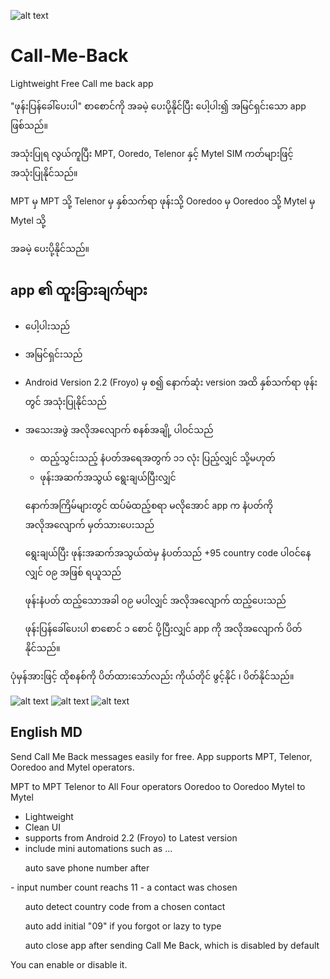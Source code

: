 ![alt text](https://raw.githubusercontent.com/kaungkhantjc/Call-Me-Back/master/screenshots/ic_launcher.png)

# Call-Me-Back
Lightweight Free Call me back app 

"ဖုန်းပြန်ခေါ်ပေးပါ" စာစောင်ကို  အခမဲ့ ပေးပို့နိုင်ပြီး ပေါ့ပါး၍ အမြင်ရှင်းသော app ဖြစ်သည်။

အသုံးပြုရ လွယ်ကူပြီး MPT, Ooredo, Telenor နှင့် Mytel SIM ကတ်များဖြင့် အသုံးပြုနိုင်သည်။

MPT         မှ      MPT သို့
Telenor     မှ      နှစ်သက်ရာ ဖုန်းသို့
Ooredoo     မှ      Ooredoo သို့
Mytel       မှ      Mytel သို့

အခမဲ့ ပေးပို့နိုင်သည်။

app ၏ ထူးခြားချက်များ
--------------------
- ပေါ့ပါးသည်
- အမြင်ရှင်းသည်
- Android Version 2.2 (Froyo) မှ စ၍ နောက်ဆုံး version အထိ နှစ်သက်ရာ ဖုန်းတွင် အသုံးပြုနိုင်သည်
- အသေးအဖွဲ အလိုအလျောက် စနစ်အချို့ ပါဝင်သည်

   - ထည့်သွင်းသည့် နံပတ်အရေအတွက် ၁၁ လုံး ပြည့်လျှင် သို့မဟုတ်
   - ဖုန်းအဆက်အသွယ် ရွေးချယ်ပြီးလျှင်
<ul> နောက်အကြိမ်များတွင် ထပ်မံထည့်စရာ မလိုအောင် app က နံပတ်ကို အလိုအလျောက် မှတ်သားပေးသည်</ul>

<ul> ရွေးချယ်ပြီး ဖုန်းအဆက်အသွယ်ထဲမှ နံပတ်သည် +95 country code ပါဝင်နေလျှင် ၀၉ အဖြစ် ရယူသည်</ul>

<ul> ဖုန်းနံပတ် ထည့်သောအခါ ၀၉ မပါလျှင် အလိုအလျောက် ထည့်ပေးသည် </ul>

<ul> ဖုန်းပြန်ခေါ်ပေးပါ စာစောင် ၁ စောင် ပို့ပြီးလျှင် app ကို အလိုအလျောက် ပိတ်နိုင်သည်။ </ul>
ပုံမှန်အားဖြင့် ထိုစနစ်ကို ပိတ်ထားသော်လည်း ကိုယ်တိုင် ဖွင့်နိုင် ၊ ပိတ်နိုင်သည်။

![alt text](https://raw.githubusercontent.com/kaungkhantjc/Call-Me-Back/master/screenshots/1.png)
![alt text](https://raw.githubusercontent.com/kaungkhantjc/Call-Me-Back/master/screenshots/2.png)
![alt text](https://raw.githubusercontent.com/kaungkhantjc/Call-Me-Back/master/screenshots/4.png)


English MD
----------

Send Call Me Back messages easily for free. 
App supports MPT, Telenor, Ooredoo and Mytel operators.

MPT          to        MPT
Telenor      to        All Four operators
Ooredoo      to        Ooredoo
Mytel        to        Mytel

- Lightweight
- Clean UI
- supports from Android 2.2 (Froyo) to Latest version
- include mini automations such as ...

<ul> auto save phone number after </ul>
   - input number count reachs 11
   - a contact was chosen

<ul> auto detect country code from a chosen contact </ul>
<ul> auto add initial "09" if you forgot or lazy to type </ul>

<ul> auto close app after sending Call Me Back, which is disabled by default</ul>
You can enable or disable it.
